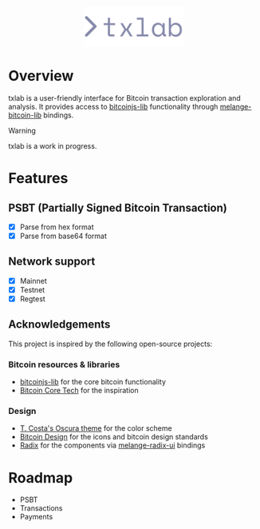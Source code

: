 <p align="center">
  <img src="public/logo.svg?sanitize=true" alt="txlab logo" width="200">
</p>

# Overview

txlab is a user-friendly interface for Bitcoin transaction exploration and analysis. It provides access to [bitcoinjs-lib](https://github.com/bitcoinjs/bitcoinjs-lib) functionality through [melange-bitcoin-lib](https://github.com/0x6A6471/melange-bitcoin-lib) bindings.

> [!WARNING]
> txlab is a work in progress.

# Features

## PSBT (Partially Signed Bitcoin Transaction)

- [x] Parse from hex format
- [x] Parse from base64 format

## Network support

- [x] Mainnet
- [x] Testnet
- [x] Regtest

## Acknowledgements

This project is inspired by the following open-source projects:

### Bitcoin resources & libraries

- [bitcoinjs-lib](https://github.com/bitcoinjs/bitcoinjs-lib) for the core bitcoin functionality
- [Bitcoin Core Tech](https://bitcoincore.tech/apps/bitcoinjs-ui/index.html) for the inspiration

### Design

- [T. Costa's Oscura theme](https://x.com/tcosta_co/status/1902043771493085400) for the color scheme
- [Bitcoin Design](https://bitcoin.design) for the icons and bitcoin design standards
- [Radix](https://www.radix-ui.com/primitives) for the components via [melange-radix-ui](https://github.com/0x6A6471/melange-radix-ui) bindings

# Roadmap

- PSBT
- Transactions
- Payments
